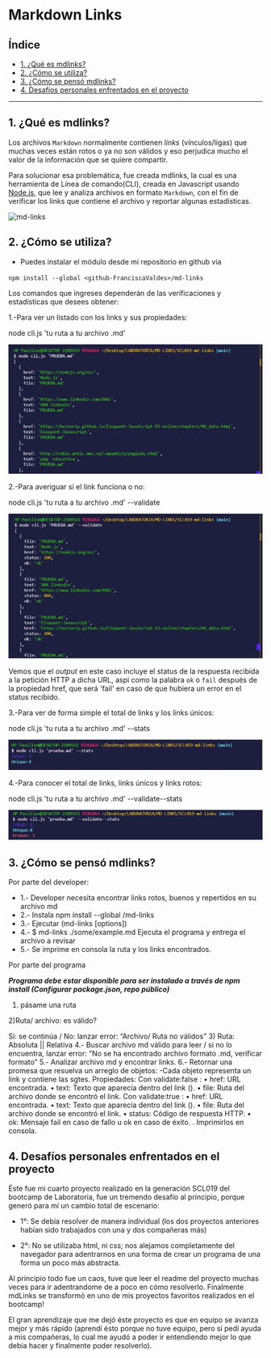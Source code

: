 # Markdown Links

## Índice

* [1. ¿Qué es mdlinks?](#1-¿Qué-es-mdlinks?)
* [2. ¿Cómo se utiliza?](#2-¿Cómo-se-utiliza?)
* [3. ¿Cómo se pensó mdlinks?](#3-Cómo-se-pensó-mdlinks)
* [4. Desafíos personales enfrentados en el proyecto](#4-Desafíos-personales-enfrentados-en-el-proyecto)


***

## 1. ¿Qué es mdlinks?

Los archivos `Markdown` normalmente contienen _links_ (vínculos/ligas) que
muchas veces están rotos o ya no son válidos y eso perjudica mucho el valor de
la información que se quiere compartir.

Para solucionar esa problemática, fue creada mdlinks, la cual es una herramienta de Línea de comando(CLI), creada en Javascript usando [Node.js](https://nodejs.org/), que lee y analiza archivos en formato `Markdown`, con el fin de verificar los links que contiene el archivo y reportar algunas estadísticas.

![md-links](https://user-images.githubusercontent.com/110297/42118443-b7a5f1f0-7bc8-11e8-96ad-9cc5593715a6.jpg)

## 2. ¿Cómo se utiliza?
* Puedes instalar el módulo desde mi repositorio en github via 

`npm install --global <github-FranciscaValdes>/md-links`

Los comandos que ingreses dependerán de las verificaciones y estadísticas que desees obtener:

1.-Para ver un listado con los links y sus propiedades:
   
   node cli.js 'tu ruta a tu archivo .md'

   ![md-links](./img/primer-caso.jpeg)

2.-Para averiguar si el link funciona o no:

   node cli.js 'tu ruta a tu archivo .md' --validate

   ![md-links](./img/segundo-caso.jpeg)

   Vemos que el _output_ en este caso incluye el status de la respuesta recibida a la petición HTTP a dicha URL, aspi como la palabra `ok` o `fail` después de la propiedad href, que será 'fail' en caso de que hubiera un error en el status recibido.


3.-Para ver de forma simple el total de links y los links únicos:

   node cli.js 'tu ruta a tu archivo .md' --stats

   ![md-links](./img/tercer-caso.jpeg)

4.-Para conocer el total de links, links únicos y links rotos:

   node cli.js 'tu ruta a tu archivo .md' --validate--stats

![md-links](./img/cuarto-caso.jpeg)



## 3. ¿Cómo se pensó mdlinks?

Por parte del developer:

* 1.-	Developer necesita encontrar links rotos, buenos y repertidos en su archivo md
* 2.-	Instala npm install --global <github-FranciscaValdes>/md-links
* 3.-	 Ejecutar (md-links <path-to-file> [options])
* 4.-	$ md-links ./some/example.md Ejecuta el programa y entrega el archivo a revisar
* 5.-	Se imprime en consola la ruta y los links encontrados.

Por parte del programa

***Programa debe estar disponible para ser instalado a través de npm install
(Configurar package.json, repo público)***
1) pásame una ruta

2)Ruta/ archivo: es válido? 

Si: se continúa  / No: lanzar error: “Archivo/ Ruta no válidos”
3) Ruta:  Absoluta  ||  Relativa
4.- Buscar archivo md válido para leer / si no lo encuentra, lanzar error: “No se ha encontrado archivo formato .md, verificar formato”
5.- Analizar archivo md y encontrar links.
6.- Retornar una promesa que resuelva un arreglo de objetos:
-Cada objeto representa un link y contiene las sgtes. Propiedades: 
Con validate:false :
•	href: URL encontrada.
•	text: Texto que aparecía dentro del link (<a>).
•	file: Ruta del archivo donde se encontró el link.
Con validate:true :
•	href: URL encontrada.
•	text: Texto que aparecía dentro del link (<a>).
•	file: Ruta del archivo donde se encontró el link.
•	status: Código de respuesta HTTP.
•	ok: Mensaje fail en caso de fallo u ok en caso de éxito.
. Imprimirlos en consola.


## 4. Desafíos personales enfrentados en el proyecto

Éste fue mi cuarto proyecto realizado en la generación SCL019 del bootcamp de Laboratoria, fue un tremendo desafío al principio, porque generó para mí un cambio total de escenario:

* 1°: Se debía resolver de manera individual (los dos proyectos anteriores habían sido trabajados con una y dos compañeras más)

* 2°: No se utilizaba html, ni css; nos alejamos completamente del navegador para adentrarnos en una forma de crear un programa de una forma un poco más abstracta.

Al principio todo fue un caos, tuve que leer el readme del proyecto muchas veces para ir adentrandome de a poco en cómo resolverlo. Finalmente mdLinks se transformó en uno de mis proyectos favoritos realizados en el bootcamp!

El gran aprendizaje que me dejó éste proyecto es que en equipo se avanza mejor y más rápido (aprendí ésto porque no tuve equipo, pero sí pedí ayuda a mis compañeras, lo cual me ayudó a poder ir entendiendo mejor lo que debía hacer y finalmente poder resolverlo).





















